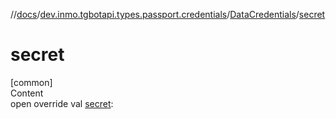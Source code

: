 //[docs](../../../index.md)/[dev.inmo.tgbotapi.types.passport.credentials](../index.md)/[DataCredentials](index.md)/[secret](secret.md)



# secret  
[common]  
Content  
open override val [secret](secret.md):   



